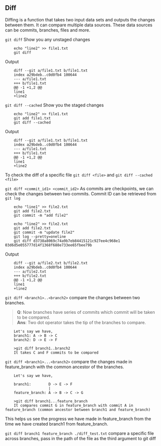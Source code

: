 ## Diff

Diffing is a function that takes two input data sets and outputs the changes between them. It can compare multiple data sources. These data sources can be commits, branches, files and more.

`git diff` Show you any unstaged changes

        echo "line2" >> file1.txt
        git diff

Output

        diff --git a/file1.txt b/file1.txt
        index a29bdeb..c0d0fb4 100644
        --- a/file1.txt
        +++ b/file1.txt
        @@ -1 +1,2 @@
        line1
        +line2

`git diff --cached` Show you the staged changes


        echo "line2" >> file1.txt
        git add file1.txt
        git diff --cached

Output

        diff --git a/file1.txt b/file1.txt
        index a29bdeb..c0d0fb4 100644
        --- a/file1.txt
        +++ b/file1.txt
        @@ -1 +1,2 @@
        line1
        +line2

To check the diff of a specific file `git diff <file>` and `git diff --cached <file>`


`git diff <commit_id1> <commit_id2>` As commits are checkpoints, we can check the changes between two commits. Commit ID can be retrieved from `git log`

        echo "line1" >> file2.txt
        git add file2.txt
        git commit -m "add file2"

        echo "line2" >> file2.txt
        git add file2.txt
        git commit -m "update file2"
        git log --pretty=oneline        
        git diff d3738a8069c74a9b7eb84415121c927ee4c968e1 03d6d5e055777d14f1368f688e733ee65fbee79b

Output

        diff --git a/file2.txt b/file2.txt
        index a29bdeb..c0d0fb4 100644
        --- a/file2.txt
        +++ b/file2.txt
        @@ -1 +1,2 @@
        line1
        +line2


`git diff <branch1>..<branch2>` compare the changes between two branches. 

>**Q**: Now branches have series of commits which commit will be taken to be compared.    
**Ans**: Two dot operator takes the tip of the branches to compare.    
                                
        Let's say we have,  
        branch1: A -> B -> C    
        branch2: D -> E -> F  

        >git diff branch1..branch2
        It takes C and F commits to be compared


`git diff <branch1>...<branch2>` compare the changes made in feature_branch with the common ancestor of the branches.

        Let's say we have,

        branch1:        D -> E -> F
                        |
        feature_branch: A -> B -> C -> G

        >git diff branch1...feature_branch
        It compares commit G in feature_branch with commit A in feature_branch (common ancestor between branch1 and feature_branch)

This helps us see the progress we have made in feature_branch from the time we have created branch1 from feature_branch.

`git diff branch1 feature_branch ./diff_test.txt`
compare a specific file across branches, pass in the path of the file as the third argument to git diff
